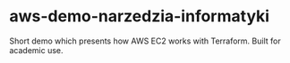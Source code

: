# aws-demo-narzedzia-informatyki
Short demo which presents how AWS EC2 works with Terraform. Built for academic use.
